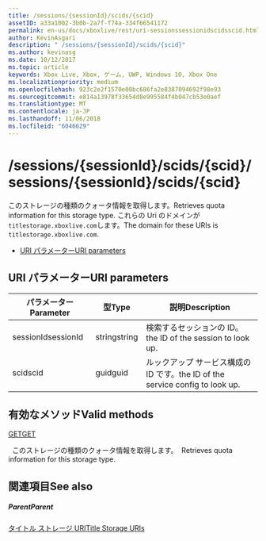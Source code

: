 ```yaml
---
title: /sessions/{sessionId}/scids/{scid}
assetID: a33a1002-3b0b-2a7f-f74a-334f66541172
permalink: en-us/docs/xboxlive/rest/uri-sessionssessionidscidsscid.html
author: KevinAsgari
description: " /sessions/{sessionId}/scids/{scid}"
ms.author: kevinasg
ms.date: 10/12/2017
ms.topic: article
keywords: Xbox Live, Xbox, ゲーム, UWP, Windows 10, Xbox One
ms.localizationpriority: medium
ms.openlocfilehash: 923c2e2f1570e00bc686fa2e8387094692f98e93
ms.sourcegitcommit: e814a13978f33654d8e995584f4b047cb53e0aef
ms.translationtype: MT
ms.contentlocale: ja-JP
ms.lasthandoff: 11/06/2018
ms.locfileid: "6046629"
---
```

# <a name="sessionssessionidscidsscid"></a><span data-ttu-id="1aa0b-104">/sessions/{sessionId}/scids/{scid}</span><span class="sxs-lookup"><span data-stu-id="1aa0b-104">/sessions/{sessionId}/scids/{scid}</span></span>
<span data-ttu-id="1aa0b-105">このストレージの種類のクォータ情報を取得します。</span><span class="sxs-lookup"><span data-stu-id="1aa0b-105">Retrieves quota information for this storage type.</span></span> <span data-ttu-id="1aa0b-106">これらの Uri のドメインが`titlestorage.xboxlive.com`します。</span><span class="sxs-lookup"><span data-stu-id="1aa0b-106">The domain for these URIs is `titlestorage.xboxlive.com`.</span></span>
 
  * [<span data-ttu-id="1aa0b-107">URI パラメーター</span><span class="sxs-lookup"><span data-stu-id="1aa0b-107">URI parameters</span></span>](#ID4EV)
 
<a id="ID4EV"></a>

 
## <a name="uri-parameters"></a><span data-ttu-id="1aa0b-108">URI パラメーター</span><span class="sxs-lookup"><span data-stu-id="1aa0b-108">URI parameters</span></span>
 
| <span data-ttu-id="1aa0b-109">パラメーター</span><span class="sxs-lookup"><span data-stu-id="1aa0b-109">Parameter</span></span>| <span data-ttu-id="1aa0b-110">型</span><span class="sxs-lookup"><span data-stu-id="1aa0b-110">Type</span></span>| <span data-ttu-id="1aa0b-111">説明</span><span class="sxs-lookup"><span data-stu-id="1aa0b-111">Description</span></span>| 
| --- | --- | --- | 
| <span data-ttu-id="1aa0b-112">sessionId</span><span class="sxs-lookup"><span data-stu-id="1aa0b-112">sessionId</span></span>| <span data-ttu-id="1aa0b-113">string</span><span class="sxs-lookup"><span data-stu-id="1aa0b-113">string</span></span>| <span data-ttu-id="1aa0b-114">検索するセッションの ID。</span><span class="sxs-lookup"><span data-stu-id="1aa0b-114">the ID of the session to look up.</span></span>| 
| <span data-ttu-id="1aa0b-115">scid</span><span class="sxs-lookup"><span data-stu-id="1aa0b-115">scid</span></span>| <span data-ttu-id="1aa0b-116">guid</span><span class="sxs-lookup"><span data-stu-id="1aa0b-116">guid</span></span>| <span data-ttu-id="1aa0b-117">ルックアップ サービス構成の ID です。</span><span class="sxs-lookup"><span data-stu-id="1aa0b-117">the ID of the service config to look up.</span></span>| 
  
<a id="ID4E3B"></a>

 
## <a name="valid-methods"></a><span data-ttu-id="1aa0b-118">有効なメソッド</span><span class="sxs-lookup"><span data-stu-id="1aa0b-118">Valid methods</span></span>

[<span data-ttu-id="1aa0b-119">GET</span><span class="sxs-lookup"><span data-stu-id="1aa0b-119">GET</span></span>](uri-sessionssessionidscidsscid-get.md)

<span data-ttu-id="1aa0b-120">&nbsp;&nbsp;このストレージの種類のクォータ情報を取得します。</span><span class="sxs-lookup"><span data-stu-id="1aa0b-120">&nbsp;&nbsp;Retrieves quota information for this storage type.</span></span> 
 
<a id="ID4EGC"></a>

 
## <a name="see-also"></a><span data-ttu-id="1aa0b-121">関連項目</span><span class="sxs-lookup"><span data-stu-id="1aa0b-121">See also</span></span>
 
<a id="ID4EIC"></a>

 
##### <a name="parent"></a><span data-ttu-id="1aa0b-122">Parent</span><span class="sxs-lookup"><span data-stu-id="1aa0b-122">Parent</span></span> 

[<span data-ttu-id="1aa0b-123">タイトル ストレージ URI</span><span class="sxs-lookup"><span data-stu-id="1aa0b-123">Title Storage URIs</span></span>](atoc-reference-storagev2.md)

   